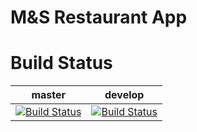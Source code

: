 M&S Restaurant App
====

# Build Status

| master        | develop       |
| ------------- |:-------------:|
| [![Build Status](https://secure.travis-ci.org/rhiwri/Boom.png?branch=master)](https://travis-ci.org/rhiwri/Boom)      | [![Build Status](https://secure.travis-ci.org/rhiwri/Boom.png?branch=develop)](https://travis-ci.org/rhiwri/Boom) |
